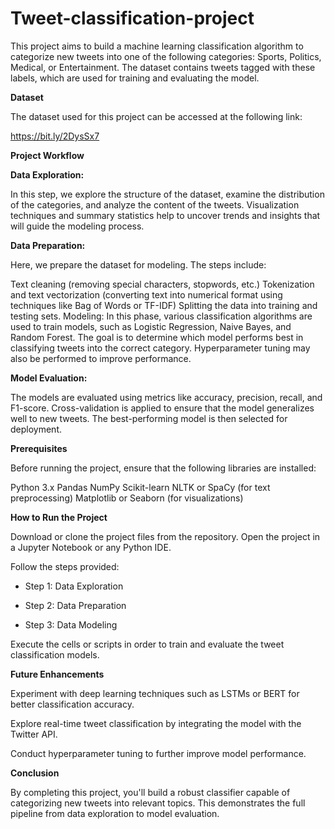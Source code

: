 # Tweet-classification-project

This project aims to build a machine learning classification algorithm to categorize new tweets into one of the following categories: Sports, Politics, Medical, or Entertainment. The dataset contains tweets tagged with these labels, which are used for training and evaluating the model.

**Dataset**

The dataset used for this project can be accessed at the following link:

https://bit.ly/2DysSx7

**Project Workflow**

**Data Exploration:**

In this step, we explore the structure of the dataset, examine the distribution of the categories, and analyze the content of the tweets. Visualization techniques and summary statistics help to uncover trends and insights that will guide the modeling process.


**Data Preparation:**

Here, we prepare the dataset for modeling. The steps include:

Text cleaning (removing special characters, stopwords, etc.)
Tokenization and text vectorization (converting text into numerical format using techniques like Bag of Words or TF-IDF)
Splitting the data into training and testing sets.
Modeling:
In this phase, various classification algorithms are used to train models, such as Logistic Regression, Naive Bayes, and Random Forest. The goal is to determine which model performs best in classifying tweets into the correct category. Hyperparameter tuning may also be performed to improve performance.


**Model Evaluation:**

The models are evaluated using metrics like accuracy, precision, recall, and F1-score. Cross-validation is applied to ensure that the model generalizes well to new tweets. The best-performing model is then selected for deployment.

**Prerequisites**

Before running the project, ensure that the following libraries are installed:

Python 3.x
Pandas
NumPy
Scikit-learn
NLTK or SpaCy (for text preprocessing)
Matplotlib or Seaborn (for visualizations)


**How to Run the Project**

Download or clone the project files from the repository.
Open the project in a Jupyter Notebook or any Python IDE.

Follow the steps provided:

- Step 1: Data Exploration

- Step 2: Data Preparation

- Step 3: Data Modeling

Execute the cells or scripts in order to train and evaluate the tweet classification models.

**Future Enhancements**

Experiment with deep learning techniques such as LSTMs or BERT for better classification accuracy.

Explore real-time tweet classification by integrating the model with the Twitter API.

Conduct hyperparameter tuning to further improve model performance.


**Conclusion**

By completing this project, you'll build a robust classifier capable of categorizing new tweets into relevant topics. This demonstrates the full pipeline from data exploration to model evaluation.

